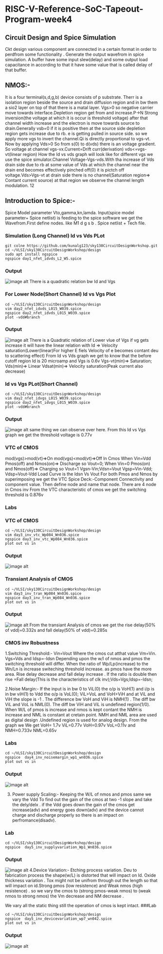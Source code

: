 # RISC-V-Reference-SoC-Tapeout-Program-week4
## Circuit Design and Spice Simulation
Ckt design various component are connected in a certain format in order to perdfrom some functionality .  Generate the output wavefrom in spice simulation. A buffer have some input slew(delay) and some output load capacitance in according to that it have some value that is called delay of that buffer.

## NMOS:- 
It is a four terminal(s,d,g,b) device consists of p substrate. Therr is a isolation region beside the source and drain diffusion region and in bw them a sio2 layer on top of that there is a matal layer. Vgs>0 so negative carrier move towards interface.Depletion region get from and increase.P->N Strong inversion(the voltage at which it is occur is threshold voltage) after that 
channel width increase and the electron is move towards source to drain.Generally vsb=0 if it is positive then at the source side depletion region gets increase due to rb. e is getting pulled in source side. so we apply more vgs to invert the channel.Qi is directly proportional to vgs-vt. Now by applying Vds>0 So from s(0) to d(vds) there is an voltage gradient. So voltage at channel vgs-vx.Current=Drift curr(derivation) vds<=vgs-vt(linear region) How the Id vs vds graph will look like for different vgs we use the spice simulator.Channel Voltage-Vgs-vds.With tha increase of Vds drain side due to rb at some value of Vds at which the channel near the drain end becomes effectively pinched off(0) it is pictch off voltage.Vds>Vgs-vt at drain side there is no channel(Saturation region=> Contant current source) at that region we observe the channel length modulation. 12

## Introduction to Spice:-
Spice Model parameter Vto,gamma,kn,lamda. 
Input(spice model parameter+ Spice netlist) is feeding to the spice software we get the Wavefrom.First define nodes. like M1 d g s b . Spice netlist + Tech file.
### Simulation (Long Channel) Id vs Vds PLot
```
git colne https://github.com/kunalg123/sky130CircuitDesignWorkshop.git
cd ~/VLSI/sky130CircuitDesignWorkshop/design
sudo apt install ngspice
ngspice day1_nfet_idvds_L2_W5.spice
```
### Output
![image alt](https://github.com/souhardya-ece/RISC-V-Reference-SoC-Tapeout-Program-week4/blob/main/Images/Id%20vs%20Vds_Long.png)
There is a quadratic relation bw Id and Vgs
### For Lower Node(Short Channel) Id vs Vgs Plot
```
cd ~/VLSI/sky130CircuitDesignWorkshop/design
vim day2_nfet_idvds_L015_W039.spice
ngspice day2_nfet_idvds_L015_W039.spice
plot -vdd#branch
```
### Output
![image alt](https://github.com/souhardya-ece/RISC-V-Reference-SoC-Tapeout-Program-week4/blob/main/Images/Id%20vs%20Vgs_Short.png)
There is a Quadratic relation of Lower vlue of Vgs if vg gets increase it will have the linear relation with Id => Velocity saturation(Lower(linear)For higher E fiels Velocity of e becomes contant deu to scattering effect) From Id vs Vds graph we get to know that the before cutoff region Id is 20 microamp and Vgs is 0.6v
Vgs-vt(min)=> Saturation; Vds(min)=> Linear Vdsat(min)=> Velocity saturation(Peak current also decrease)
### Id vs Vgs PLot(Short Channel)
```
cd ~/VLSI/sky130CircuitDesignWorkshop/design
vim day2_nfet_idvgs_L015_W039.spice
ngspice day2_nfet_idvgs_L015_W039.spice
plot -vdd#branch
```
### Output
![image alt](https://github.com/souhardya-ece/RISC-V-Reference-SoC-Tapeout-Program-week4/blob/main/Images/Id%20vs%20Vgs.png)
same thing we can observe over here. From this Id vs Vgs graph we get the threshold voltage is 0.77v

### VTC of CMOS
mod(vgs)>mod(vt)=>On 
mod(vgs)<mod(vt)=>Off
In Cmos When Vin=Vdd Pmos(off) and Nmos(on)=> Discharge so Vout=0; When Vin=0 Pmos(on) and Nmos(off)=> Charging so Vout=1
Vgsn-Vin;Vdsn=Vout
Vgsp=Vin-Vdd; Vdsp=Vout-Vdd
Load Curve is the Idsn Vs Vout For both Pmos and Nmos by superimposing we get the VTC
Spice Deck:-Component Connectivity and component value. Then define node and name that node. There are 4 node in Cmos inv 
From the VTC characteristic of cmos we get the switching threshold is 0.876v
### Labs
### VTC of CMOS
```
cd ~/VLSI/sky130CircuitDesignWorkshop/design
vim day3_inv_vtc_Wp084_Wn036.spice
ngspice day3_inv_vtc_Wp084_Wn036.spice
plot out vs in
```
### Output
![image alt](https://github.com/souhardya-ece/RISC-V-Reference-SoC-Tapeout-Program-week4/blob/main/Images/VTC.png)
### Transiant Analysis of CMOS
```
cd ~/VLSI/sky130CircuitDesignWorkshop/design
vim day3_inv_tran_Wp084_Wn036.spice
ngspice day3_inv_tran_Wp084_Wn036.spice
plot out vs in
```
### Output
![image alt](https://github.com/souhardya-ece/RISC-V-Reference-SoC-Tapeout-Program-week4/blob/main/Images/Transiant.png)
From the transiant Analysis of cmos we get the rise delay(50% of vdd)=0.332s and fall delay(50% of vdd)=0.285s
### CMOS inv Robustness
1.Switching Threshold:- Vin=Vout Where the cmos cut atthat value Vm=Vin. Vgs=Vds and Idsp=-Idsn Depending upon the w/l of nmos and pmos the switching threshold will differ. When the ratio of Wp/Lp(increase) to the Wn/Ln is increase switeching threshold increase. as pmos have the more area. Rise delay decrease and fall delay increase . If the ratio is double then rise =Fall delay(This is the characteristics of clk inv);Vds=Vgs;Idsp=-Idsn;

2.Noise Margin:- If the input is in bw 0 to ViL(0) the o/p is VoH(1) and i/p is in bw viH(1) to Vdd the o/p is VoL(0); ViL>VoL and VoH>ViH  and at ViL and ViH the slope is -1 . The difference bw VoH and ViH is NMH(1) . The diff bw ViL and VoL is NML(0). The diff bw ViH and ViL is undefined region(1/0). When W/L of pmos is increase and nmos is kept contant the NMH is increase and NML is constant at cretain point. NMH and NML area are used as digital design .Undefined region is used for analog design. From the graph we We get VoH= 1.7v ViL=0.77v VoH=0.97v VoL=0.11v and NMH=0.733v NML=0.65v

### Labs
```
cd ~/VLSI/sky130CircuitDesignWorkshop/design
ngspice  day4_inv_noisemargin_wp1_wn036.spice
plot out vs in
```
### Output
![image alt](https://github.com/souhardya-ece/RISC-V-Reference-SoC-Tapeout-Program-week4/blob/main/Images/Vm.png)

3. Power supply Scaling:- Keeping the W/L of nmos and pmos same we vary the Vdd To find out the gain of the cmos at two -1 slope and take the dely/delx . if the Vdd goes down the gain of the cmos get increase(adv) and energy goes down(adv) and the device cannot charge and discharge properly so there is an impact on perfromance(disadv).

### Lab
```
cd ~/VLSI/sky130CircuitDesignWorkshop/design
ngspice  day5_inv_supplyvariation_Wp1_Wn036.spice
```
### Output
![image alt](https://github.com/souhardya-ece/RISC-V-Reference-SoC-Tapeout-Program-week4/blob/main/Images/Vary.png)
4.Device Variation:- Etching process variation. Deu to fabrication process the shape(w/L) is distorted that will impact on Id. Oxide thickness variation . Tox might not be unifrom through out the length so that will impact on id.Strong pmos (low resistence) and Weak nmos (high resistence) . so we vary the cmos to (strong pmos-weak nmos) to (weak nmos to strong nmos) the Vm decrease and NM decrease .

We vary all the static thing still the operation of cmos is kept intact.
###Lab
```
cd ~/VLSI/sky130CircuitDesignWorkshop/design
ngspice  day5_inv_devicevariation_wp7_wn042.spice
plot out vs in
```
### Output
![image alt](https://github.com/souhardya-ece/RISC-V-Reference-SoC-Tapeout-Program-week4/blob/main/Images/Device.png)



